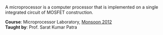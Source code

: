 A microprocessor is a computer processor that is implemented on a single
integrated circuit of MOSFET construction.

**Course**: Microprocessor Laboratory, [Monsoon 2012]<br>
**Taught by**: Prof. Sarat Kumar Patra

[Monsoon 2012]: https://github.com/nitrece/semester-5
